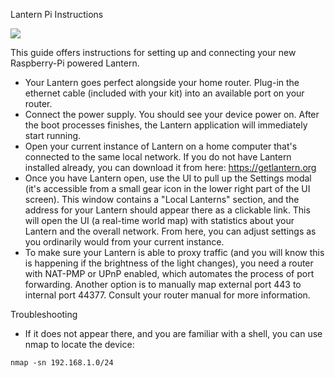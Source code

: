  Lantern Pi Instructions

![](http://192.241.213.146/img/lantern_pi.png)

This guide offers instructions for setting up and connecting your new Raspberry-Pi powered Lantern. 

- Your Lantern goes perfect alongside your home router. Plug-in the ethernet cable (included with your kit) into an available port on your router. 
- Connect the power supply. You should see your device power on. After the boot processes finishes, the Lantern application will immediately start running. 
- Open your current instance of Lantern on a home computer that's connected to the same local network. If you do not have Lantern installed already, you can download it from here: https://getlantern.org
- Once you have Lantern open, use the UI to pull up the Settings modal (it's accessible from a small gear icon in the lower right part of the UI screen). This window contains a "Local Lanterns" section, and the address for your Lantern should appear there as a clickable link. This will open the UI (a real-time world map) with statistics about your Lantern and the overall network. From here, you can adjust settings as you ordinarily would from your current instance. 
- To make sure your Lantern is able to proxy traffic (and you will know this is happening if the brightness of the light changes), you need a router with NAT-PMP or UPnP enabled, which automates the process of port forwarding. Another option is to manually map external port 443 to internal port 44377. Consult your router manual for more information.


Troubleshooting
- If it does not appear there, and you are familiar with a shell, you can use nmap to locate the device:
```  
nmap -sn 192.168.1.0/24
```